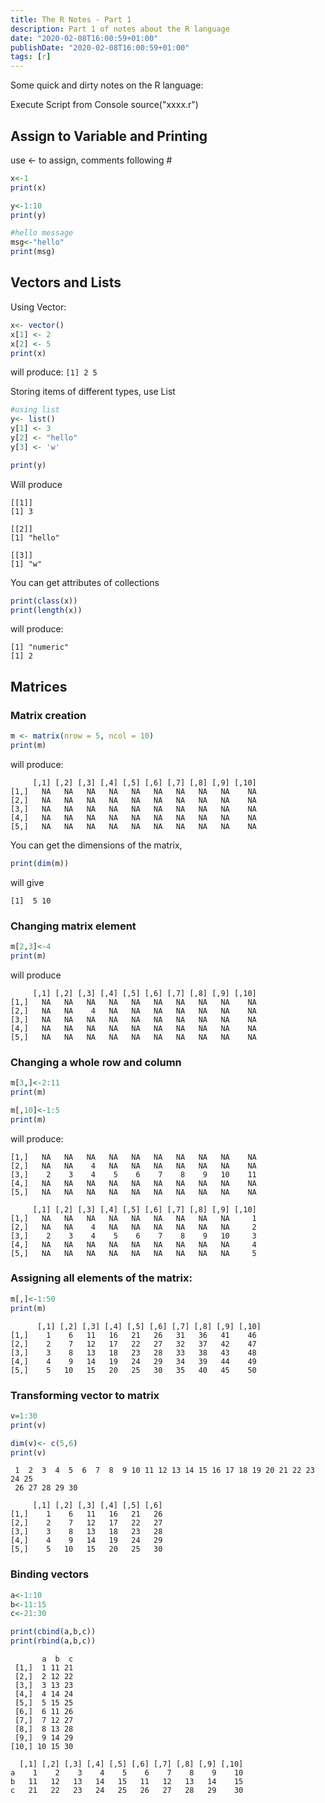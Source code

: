 ```yaml
---
title: The R Notes - Part 1
description: Part 1 of notes about the R language
date: "2020-02-08T16:00:59+01:00"
publishDate: "2020-02-08T16:00:59+01:00"
tags: [r]
---
```


Some quick and dirty notes on the R language:

Execute Script from Console
source("xxxx.r")

## Assign to Variable and Printing
use <- to assign, comments following #

``` R
x<-1
print(x)

y<-1:10
print(y)

#hello message
msg<-"hello"
print(msg)
```

## Vectors and Lists

Using Vector:

```R
x<- vector()
x[1] <- 2
x[2] <- 5
print(x)
```

will produce:
```[1] 2 5```

Storing items of different types, use List

```R
#using list
y<- list()
y[1] <- 3
y[2] <- "hello"
y[3] <- 'w'

print(y)
```
Will produce

```
[[1]]
[1] 3

[[2]]
[1] "hello"

[[3]]
[1] "w"
```

You can get attributes of collections

```R
print(class(x))
print(length(x))
```

will produce:

```
[1] "numeric"
[1] 2
```


## Matrices

### Matrix creation

```R
m <- matrix(nrow = 5, ncol = 10)
print(m)
```

will produce:

```
     [,1] [,2] [,3] [,4] [,5] [,6] [,7] [,8] [,9] [,10]
[1,]   NA   NA   NA   NA   NA   NA   NA   NA   NA    NA
[2,]   NA   NA   NA   NA   NA   NA   NA   NA   NA    NA
[3,]   NA   NA   NA   NA   NA   NA   NA   NA   NA    NA
[4,]   NA   NA   NA   NA   NA   NA   NA   NA   NA    NA
[5,]   NA   NA   NA   NA   NA   NA   NA   NA   NA    NA
```

You can get the dimensions of the matrix,

```R
print(dim(m))
```

will give 

```[1]  5 10```


### Changing matrix element

```R
m[2,3]<-4
print(m)
```

will produce

```
     [,1] [,2] [,3] [,4] [,5] [,6] [,7] [,8] [,9] [,10]
[1,]   NA   NA   NA   NA   NA   NA   NA   NA   NA    NA
[2,]   NA   NA    4   NA   NA   NA   NA   NA   NA    NA
[3,]   NA   NA   NA   NA   NA   NA   NA   NA   NA    NA
[4,]   NA   NA   NA   NA   NA   NA   NA   NA   NA    NA
[5,]   NA   NA   NA   NA   NA   NA   NA   NA   NA    NA
```

### Changing a whole row and column

```R
m[3,]<-2:11
print(m)

m[,10]<-1:5
print(m)
```

will produce:

```
[1,]   NA   NA   NA   NA   NA   NA   NA   NA   NA    NA
[2,]   NA   NA    4   NA   NA   NA   NA   NA   NA    NA
[3,]    2    3    4    5    6    7    8    9   10    11
[4,]   NA   NA   NA   NA   NA   NA   NA   NA   NA    NA
[5,]   NA   NA   NA   NA   NA   NA   NA   NA   NA    NA
```

```
     [,1] [,2] [,3] [,4] [,5] [,6] [,7] [,8] [,9] [,10]
[1,]   NA   NA   NA   NA   NA   NA   NA   NA   NA     1
[2,]   NA   NA    4   NA   NA   NA   NA   NA   NA     2
[3,]    2    3    4    5    6    7    8    9   10     3
[4,]   NA   NA   NA   NA   NA   NA   NA   NA   NA     4
[5,]   NA   NA   NA   NA   NA   NA   NA   NA   NA     5
```


### Assigning all elements of the matrix:

```R
m[,]<-1:50
print(m)
```

```
      [,1] [,2] [,3] [,4] [,5] [,6] [,7] [,8] [,9] [,10]
[1,]    1    6   11   16   21   26   31   36   41    46
[2,]    2    7   12   17   22   27   32   37   42    47
[3,]    3    8   13   18   23   28   33   38   43    48
[4,]    4    9   14   19   24   29   34   39   44    49
[5,]    5   10   15   20   25   30   35   40   45    50
```

### Transforming vector to matrix

```R
v=1:30
print(v)

dim(v)<- c(5,6)
print(v)
```

```
 1  2  3  4  5  6  7  8  9 10 11 12 13 14 15 16 17 18 19 20 21 22 23 24 25
 26 27 28 29 30
```

```
     [,1] [,2] [,3] [,4] [,5] [,6]
[1,]    1    6   11   16   21   26
[2,]    2    7   12   17   22   27
[3,]    3    8   13   18   23   28
[4,]    4    9   14   19   24   29
[5,]    5   10   15   20   25   30
```

### Binding vectors

```R
a<-1:10
b<-11:15
c<-21:30

print(cbind(a,b,c))
print(rbind(a,b,c))
```

```
       a  b  c
 [1,]  1 11 21
 [2,]  2 12 22
 [3,]  3 13 23
 [4,]  4 14 24
 [5,]  5 15 25
 [6,]  6 11 26
 [7,]  7 12 27
 [8,]  8 13 28
 [9,]  9 14 29
[10,] 10 15 30
```

```
  [,1] [,2] [,3] [,4] [,5] [,6] [,7] [,8] [,9] [,10]
a    1    2    3    4    5    6    7    8    9    10
b   11   12   13   14   15   11   12   13   14    15
c   21   22   23   24   25   26   27   28   29    30
```

